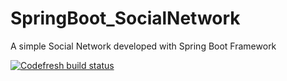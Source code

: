 # SpringBoot_SocialNetwork
A simple Social Network developed with Spring Boot Framework

[![Codefresh build status]( https://g.codefresh.io/api/badges/build?repoOwner=RaulG89&repoName=SpringBoot_SocialNetwork&branch=master&pipelineName=SpringBoot_SocialNetwork&accountName=raulg89&type=cf-1)]( https://g.codefresh.io/repositories/RaulG89/SpringBoot_SocialNetwork/builds?filter=trigger:build;branch:master;service:5aea5af38c2e080001b430bd~SpringBoot_SocialNetwork)
